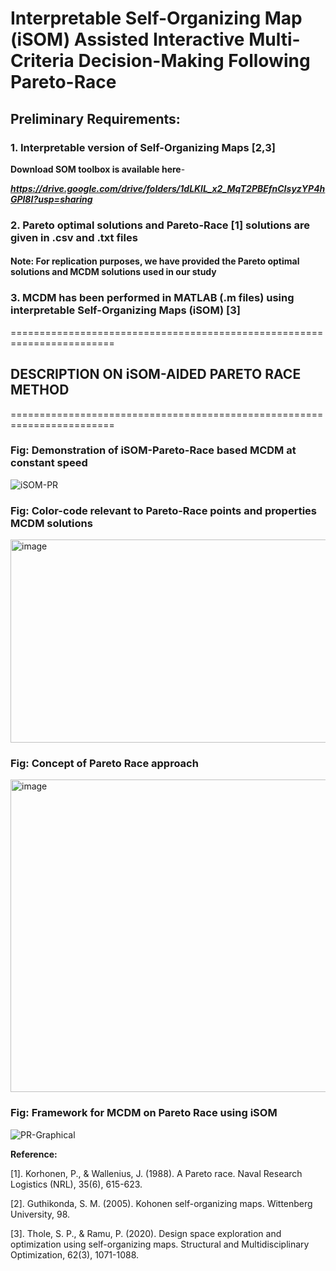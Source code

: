 # Interpretable Self-Organizing Map (iSOM) Assisted Interactive Multi-Criteria Decision-Making Following Pareto-Race
## Preliminary Requirements:
### 1. Interpretable version of Self-Organizing Maps [2,3]
   
   **Download SOM toolbox is available here**-
   
   ***https://drive.google.com/drive/folders/1dLKlL_x2_MqT2PBEfnCIsyzYP4hGPl8I?usp=sharing*** 
   
### 2. Pareto optimal solutions and Pareto-Race [1] solutions are given in .csv and .txt files
   
#### Note: For replication purposes, we have provided the Pareto optimal solutions and MCDM solutions used in our study
   
### 3. MCDM has been performed in MATLAB (.m files) using interpretable Self-Organizing Maps (iSOM) [3]



========================================================================

## DESCRIPTION ON iSOM-AIDED PARETO RACE METHOD

========================================================================


### Fig: Demonstration of iSOM-Pareto-Race based MCDM at constant speed

![iSOM-PR](https://github.com/deepanshuIITM/iSOM-PR/assets/137225940/418fd76f-0cc7-4404-8ef1-945bcbcea64c)


### Fig: Color-code relevant to Pareto-Race points and properties MCDM solutions

<img src="https://github.com/deepanshuIITM/iSOM-PR/assets/137225940/1b17394f-f605-4996-b0c3-e49febbba88e" alt="image" width="650" height="325">

### Fig: Concept of Pareto Race approach

<img src="https://github.com/deepanshuIITM/iSOM-PR/assets/137225940/98f2c635-e008-491f-a159-0c004fef113c" alt="image" width="550" height="500">

### Fig: Framework for MCDM on Pareto Race using iSOM

![PR-Graphical](https://github.com/deepanshuIITM/iSOM-PR/assets/137225940/d72137f1-1170-4209-97d2-7d9a654b91e5)




**Reference:**

[1]. Korhonen, P., & Wallenius, J. (1988). A Pareto race. Naval Research Logistics (NRL), 35(6), 615-623.

[2]. Guthikonda, S. M. (2005). Kohonen self-organizing maps. Wittenberg University, 98.

[3]. Thole, S. P., & Ramu, P. (2020). Design space exploration and optimization using self-organizing maps. Structural and Multidisciplinary Optimization, 62(3), 1071-1088.


